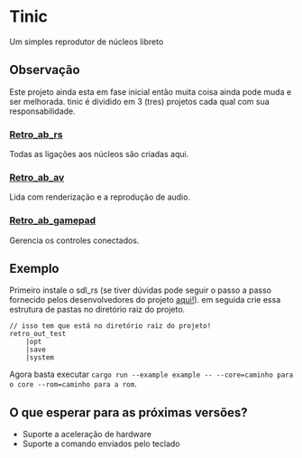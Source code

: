 # Tinic

Um simples reprodutor de núcleos libreto

## Observação

Este projeto ainda esta em fase inicial então muita coisa ainda pode muda e ser melhorada. tinic é dividido em 3 (tres) projetos cada qual com sua responsabilidade.

### [Retro_ab_rs](https://github.com/Xsimple1010/retro_ab_rs)

Todas as ligações aos núcleos são criadas aqui.

### [Retro_ab_av](https://github.com/Xsimple1010/retro_ab_av)

Lida com renderização e a reprodução de audio.

### [Retro_ab_gamepad](https://github.com/Xsimple1010/retro_ab_gamepad)

Gerencia os controles conectados.

## Exemplo

Primeiro instale o sdl_rs (se tiver dúvidas pode seguir o passo a passo fornecido pelos desenvolvedores do projeto [aqui!](https://github.com/Rust-SDL2/rust-sdl2?tab=readme-ov-file#windows-msvc)). em seguida crie essa estrutura de pastas no diretório raiz do projeto.

```
// isso tem que está no diretório raiz do projeto!
retro_out_test
    |opt
    |save
    |system
```

Agora basta executar ``cargo run --example example -- --core=caminho para o core --rom=caminho para a rom``.

## O que esperar para as próximas versões?

- Suporte a aceleração de hardware
- Suporte a comando enviados pelo teclado
